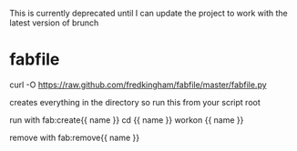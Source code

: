 This is currently deprecated until I can update the project to work with the latest version of brunch

fabfile
=======
curl -O https://raw.github.com/fredkingham/fabfile/master/fabfile.py

creates everything in the directory so run this from your script root

run with fab:create{{ name }}
cd {{ name }}
workon {{ name }}

remove with fab:remove{{ name }}

